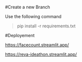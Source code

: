 #Create a new Branch 

Use the following command
>pip install -r requirements.txt

#Deployement 

https://facecount.streamlit.app/

https://reva-ideathon.streamlit.app/
